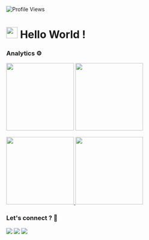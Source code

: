 ![Profile Views](http://estruyf-github.azurewebsites.net/api/VisitorHit?user=romulo-nogueira&repo=romulo-nogueira&countColorcountColor)

<h1><img src="https://emojis.slackmojis.com/emojis/images/1531849430/4246/blob-sunglasses.gif?1531849430" width="30"/> Hello World ! </h1>

       


  ### Analytics ⚙️
  
<p align="left">
  <img height="180em" src="https://github-readme-streak-stats.herokuapp.com/?user=romulo-nogueira" />
  <img height="180em" src="https://user-images.githubusercontent.com/22433243/121538215-faa36d80-c9da-11eb-9dce-0def2d07ff62.gif" />
</p>  
  
<p align="left">
<a href="https://github.com/romulo-nogueira">
  <img height="180em" src="https://github-readme-stats.vercel.app/api/?username=romulo-nogueira&count_private=true&show_icons=true"/>
  <img height="180em" src="https://github-readme-stats.vercel.app/api/top-langs/?username=romulo-nogueira&layout=compact&langs_count=8&hide=HCL"/>
</a>
</p>


### Let's connect ? 🤝

<p align="left">
<a href="https://www.linkedin.com/in/r%C3%B4mulo-nogueira-57539752/"><img src="https://img.shields.io/badge/-Romulo Nogueria-0077B5?style=flat&logo=Linkedin&logoColor=white"/></a>
<a href=""><img src="https://img.shields.io/badge/-@-%231DA1F2?style=flat&logo=twitter&logoColor=white"/></a>
<a href="mailto:romulonogueira1607@gmail.com"><img src="https://img.shields.io/badge/-Romulo Nogueira-D14836?style=flat&logo=Gmail&logoColor=white"/></a>
</p>


